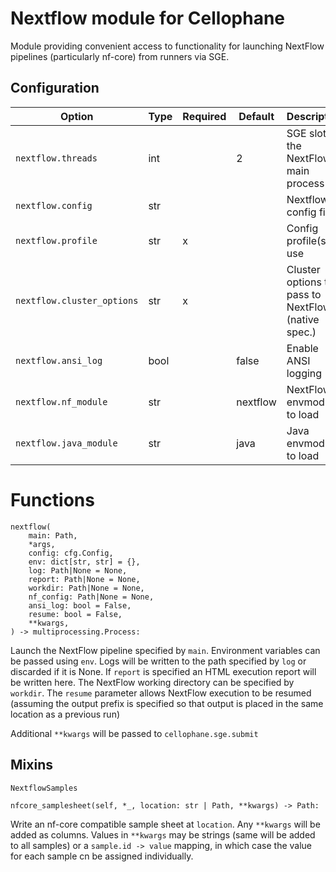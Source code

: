 # Nextflow module for Cellophane

Module providing convenient access to functionality for launching NextFlow pipelines (particularly nf-core) from runners via SGE.

## Configuration

Option                      | Type | Required | Default  | Description
----------------------------|------|----------|----------|-------------
`nextflow.threads`          | int  |          | 2        | SGE slots the NextFlow main process
`nextflow.config`           | str  |          |          | Nextflow config file
`nextflow.profile`          | str  | x        |          | Config profile(s) to use
`nextflow.cluster_options`  | str  | x        |          | Cluster options to pass to NextFlow (native spec.)
`nextflow.ansi_log`         | bool |          | false    | Enable ANSI logging
`nextflow.nf_module`        | str  |          | nextflow | NextFlow envmodule to load
`nextflow.java_module`      | str  |          | java     | Java envmodule to load

# Functions

```
nextflow(
    main: Path,
    *args,
    config: cfg.Config,
    env: dict[str, str] = {},
    log: Path|None = None,
    report: Path|None = None,
    workdir: Path|None = None,
    nf_config: Path|None = None,
    ansi_log: bool = False,
    resume: bool = False,
    **kwargs,
) -> multiprocessing.Process:
```

Launch the NextFlow pipeline specified by `main`. Environment variables can be passed using `env`. Logs will be written to the path specified by `log` or discarded if it is None. If `report` is specified an HTML execution report will be written here. The NextFlow working directory can be specified by `workdir`. The `resume` parameter allows NextFlow execution to be resumed (assuming the output prefix is specified so that output is placed in the same location as a previous run) 

Additional `**kwargs` will be passed to `cellophane.sge.submit`

## Mixins

`NextflowSamples`

```
nfcore_samplesheet(self, *_, location: str | Path, **kwargs) -> Path:
```
Write an nf-core compatible sample sheet at `location`. Any `**kwargs` will be added as columns. Values in `**kwargs` may be strings (same will be added to all samples) or a `sample.id -> value` mapping, in which case the value for each sample cn be assigned individually.  

